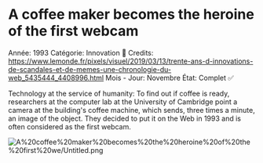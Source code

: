# A coffee maker becomes the heroine of the first webcam

Année: 1993
Catégorie: Innovation 🎢
Credits: https://www.lemonde.fr/pixels/visuel/2019/03/13/trente-ans-d-innovations-de-scandales-et-de-memes-une-chronologie-du-web_5435444_4408996.html
Mois - Jour: Novembre
État: Complet ✅

Technology at the service of humanity: To find out if coffee is ready, researchers at the computer lab at the University of Cambridge point a camera at the building's coffee machine, which sends, three times a minute, an image of the object. They decided to put it on the Web in 1993 and is often considered as the first webcam.

![A%20coffee%20maker%20becomes%20the%20heroine%20of%20the%20first%20we/Untitled.png](A%20coffee%20maker%20becomes%20the%20heroine%20of%20the%20first%20we/Untitled.png)